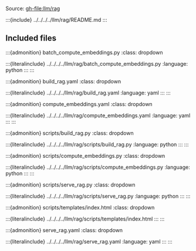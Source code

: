 Source: <gh-file:llm/rag>

:::{include} ../../../../llm/rag/README.md
:::

## Included files

:::{admonition} batch_compute_embeddings.py
:class: dropdown

:::{literalinclude} ../../../../llm/rag/batch_compute_embeddings.py
:language: python
:::
:::

:::{admonition} build_rag.yaml
:class: dropdown

:::{literalinclude} ../../../../llm/rag/build_rag.yaml
:language: yaml
:::
:::

:::{admonition} compute_embeddings.yaml
:class: dropdown

:::{literalinclude} ../../../../llm/rag/compute_embeddings.yaml
:language: yaml
:::
:::

:::{admonition} scripts/build_rag.py
:class: dropdown

:::{literalinclude} ../../../../llm/rag/scripts/build_rag.py
:language: python
:::
:::

:::{admonition} scripts/compute_embeddings.py
:class: dropdown

:::{literalinclude} ../../../../llm/rag/scripts/compute_embeddings.py
:language: python
:::
:::

:::{admonition} scripts/serve_rag.py
:class: dropdown

:::{literalinclude} ../../../../llm/rag/scripts/serve_rag.py
:language: python
:::
:::

:::{admonition} scripts/templates/index.html
:class: dropdown

:::{literalinclude} ../../../../llm/rag/scripts/templates/index.html
:::
:::

:::{admonition} serve_rag.yaml
:class: dropdown

:::{literalinclude} ../../../../llm/rag/serve_rag.yaml
:language: yaml
:::
:::

